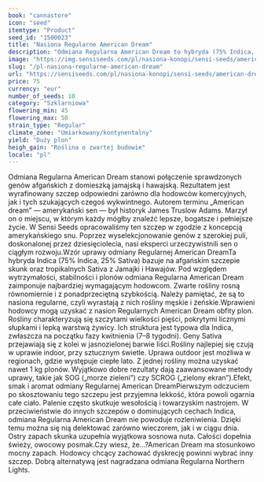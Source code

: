 ```yaml
---
book: "cannastore"
icon: "seed"
itemtype: "Product"
seed_id: "1500023"
title: "Nasiona Regularne American Dream"
description: "Odmiana Regularna American Dream to hybryda (75% Indica, 25% Sativa) o krótkim (7–8 tygodni) okresie kwitnienia. Lekko odurza, lecz nie rozleniwia."
image: "https://img.sensiseeds.com/pl/nasiona-konopi/sensi-seeds/american-dream-image.png"
slug: "/pl-nasiona-regularne-american-dream"
url: "https://sensiseeds.com/pl/nasiona-konopi/sensi-seeds/american-dream?a_aid=cannastore"
price: 75
currency: "eur"
number_of_seeds: 10
category: "Szklarniowa"
flowering_min: 45
flowering_max: 50
strain_type: "Regular"
climate_zone: "Umiarkowany/kontynentalny"
yield: "Duży plon"
heigh_gain: "Roślina o zwartej budowie"
locale: "pl"
---
```

Odmiana Regularna American Dream stanowi połączenie sprawdzonych genów afgańskich z domieszką jamajską i hawajską. Rezultatem jest wyrafinowany szczep odpowiedni zarówno dla hodowców komercyjnych, jak i tych szukających czegoś wykwintnego. Autorem terminu „American dream” — amerykański sen — był historyk James Truslow Adams. Marzył on o miejscu, w którym każdy mógłby znaleźć lepsze, bogatsze i pełniejsze życie. W Sensi Seeds opracowaliśmy ten szczep w zgodzie z koncepcją amerykańskiego snu. Poprzez wyselekcjonowanie genów z szerokiej puli, doskonalonej przez dziesięciolecia, nasi eksperci urzeczywistnili sen o ciągłym rozwoju.Wzór uprawy odmiany Regularnej American DreamTa hybryda Indica (75% Indica, 25% Sativa) bazuje na afgańskim szczepie skunk oraz tropikalnych Sativa z Jamajki i Hawajów. Pod względem wytrzymałości, stabilności i plonów odmiana Regularna American Dream zaimponuje najbardziej wymagającym hodowcom. Zwarte rośliny rosną równomiernie i z ponadprzeciętną szybkością. Należy pamiętać, że są to nasiona regularne, czyli wyrastają z nich rośliny męskie i żeńskie.Wprawieni hodowcy mogą uzyskać z nasion Regularnych American Dream obfity plon. Rośliny charakteryzują się szczytami wielkości pięści, pokrytymi licznymi słupkami i lepką warstwą żywicy. Ich struktura jest typowa dla Indica, zwłaszcza na początku fazy kwitnienia (7–8 tygodni). Geny Sativa przejawiają się z kolei w jasnozielonej barwie liści.Rośliny najlepiej się czują w uprawie indoor, przy sztucznym świetle. Uprawa outdoor jest możliwa w regionach, gdzie występuje ciepłe lato. Z jednej rośliny można uzyskać nawet 1 kg plonów. Wyjątkowo dobre rezultaty dają zaawansowane metody uprawy, takie jak SOG („morze zieleni”) czy SCROG („zielony ekran”).Efekt, smak i aromat odmiany Regularnej American DreamPierwszym odczuciem po skosztowaniu tego szczepu jest przyjemna lekkość, która powoli ogarnia całe ciało. Palenie często skutkuje wesołością i towarzyskim nastrojem. W przeciwieństwie do innych szczepów o dominujących cechach Indica, odmiana Regularna American Dream nie powoduje rozleniwienia. Dzięki temu można się nią delektować zarówno wieczorem, jak i w ciągu dnia. Ostry zapach skunka uzupełnia wyjątkowa sosnowa nuta. Całości dopełnia świeży, owocowy posmak.Czy wiesz, że…?American Dream ma stosunkowo mocny zapach. Hodowcy chcący zachować dyskrecję powinni wybrać inny szczep. Dobrą alternatywą jest nagradzana odmiana Regularna Northern Lights.
